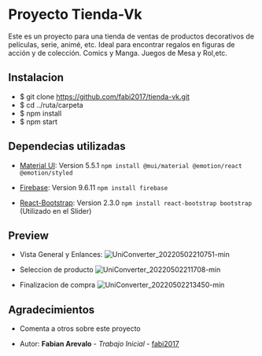 # Proyecto Tienda-Vk

Este es un proyecto para una tienda de ventas de productos decorativos de películas, serie, animé, etc. Ideal para encontrar regalos en figuras de acción y de colección. Comics y Manga. Juegos de Mesa y Rol,etc.

## Instalacion

*  $ git clone https://github.com/fabi2017/tienda-vk.git
*  $ cd ../ruta/carpeta
*  $ npm install
*  $ npm start

## Dependecias utilizadas 

* [Material UI](https://mui.com/): Version 5.5.1
  `npm install @mui/material @emotion/react @emotion/styled`

* [Firebase](https://firebase.google.com/): Version 9.6.11
  `npm install firebase`

* [React-Bootstrap](https://react-bootstrap.github.io/): Version 2.3.0
   `npm install react-bootstrap bootstrap` (Utilizado en el Slider)
  


## Preview

* Vista General y Enlances: 
![UniConverter_20220502210751-min](https://user-images.githubusercontent.com/32752596/166394357-2d30c685-32ee-49e9-833f-3cdd35f38ab5.gif)


* Seleccion de producto
![UniConverter_20220502211708-min](https://user-images.githubusercontent.com/32752596/166394515-3b22f939-cddf-4af9-8bd5-5618bd974071.gif)


* Finalizacion de compra
![UniConverter_20220502213450-min](https://user-images.githubusercontent.com/32752596/166394628-9244232d-d051-4791-b634-584251aebe42.gif)



## Agradecimientos

* Comenta a otros sobre este proyecto 

* Autor: **Fabian Arevalo** - *Trabajo Inicial* - [fabi2017](https://github.com/fabi2017)